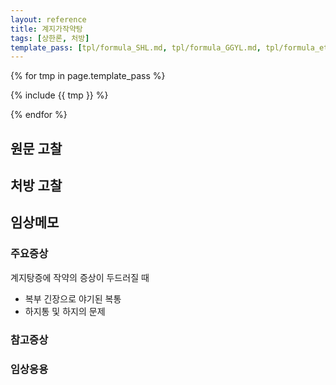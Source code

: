 ```yaml
---
layout: reference
title: 계지가작약탕
tags: [상한론, 처방]
template_pass: [tpl/formula_SHL.md, tpl/formula_GGYL.md, tpl/formula_etc.md]
---
```



{% for tmp in page.template_pass %}

{% include {{ tmp }} %}

{% endfor %}

## 원문 고찰

## 처방 고찰



## 임상메모

### 주요증상

계지탕증에 작약의 증상이 두드러질 때
* 복부 긴장으로 야기된 복통
* 하지통 및 하지의 문제

### 참고증상


### 임상응용
